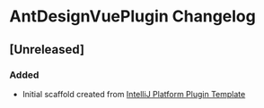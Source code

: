 <!-- Keep a Changelog guide -> https://keepachangelog.com -->

# AntDesignVuePlugin Changelog

## [Unreleased]
### Added
- Initial scaffold created from [IntelliJ Platform Plugin Template](https://github.com/JetBrains/intellij-platform-plugin-template)
